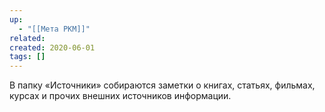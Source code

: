 ```yaml
---
up:
  - "[[Мета PKM]]"
related: 
created: 2020-06-01
tags: []
---
```


В папку «Источники» собираются заметки о книгах, статьях, фильмах, курсах и прочих внешних источников информации.